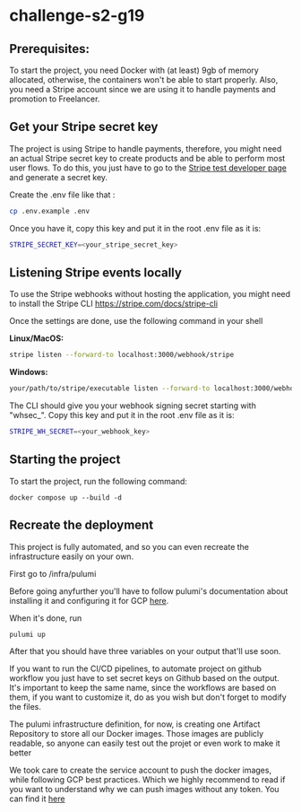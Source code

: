 # challenge-s2-g19

## Prerequisites:

To start the project, you need Docker with (at least) 9gb of memory allocated, otherwise, the containers won't be able to start properly.
Also, you need a Stripe account since we are using it to handle payments and promotion to Freelancer.

## Get your Stripe secret key

The project is using Stripe to handle payments, therefore, you might need an actual Stripe secret key to create products and be able to perform most user flows. To do this, you just have to go to the [Stripe test developer page](https://dashboard.stripe.com/test/apikeys) and generate a secret key.

Create the .env file like that :

```bash
cp .env.example .env
```

Once you have it, copy this key and put it in the root .env file as it is:

```bash
STRIPE_SECRET_KEY=<your_stripe_secret_key>
```

## Listening Stripe events locally

To use the Stripe webhooks without hosting the application, you might need to install the Stripe CLI
https://stripe.com/docs/stripe-cli

Once the settings are done, use the following command in your shell

**Linux/MacOS:**

```bash
stripe listen --forward-to localhost:3000/webhook/stripe
```

**Windows:**

```bash
your/path/to/stripe/executable listen --forward-to localhost:3000/webhook/stripe
```

The CLI should give you your webhook signing secret starting with "whsec\_". Copy this key and put it in the root .env file as it is:

```bash
STRIPE_WH_SECRET=<your_webhook_key>
```

## Starting the project

To start the project, run the following command:

```
docker compose up --build -d
```

## Recreate the deployment

This project is fully automated, and so you can even recreate the infrastructure easily on your own.

First go to /infra/pulumi

Before going anyfurther you'll have to follow pulumi's documentation about installing it and configuring it for GCP [here](https://www.pulumi.com/registry/packages/gcp/installation-configuration/).

When it's done, run

```
pulumi up
```

After that you should have three variables on your output that'll use soon.

If you want to run the CI/CD pipelines, to automate project on github workflow you just have to set secret keys on Github based on the output. It's important to keep the same name, since the workflows are based on them, if you want to customize it, do as you wish but don't forget to modify the files.

The pulumi infrastructure definition, for now, is creating one Artifact Repository to store all our Docker images.
Those images are publicly readable, so anyone can easily test out the projet or even work to make it better

We took care to create the service account to push the docker images, while following GCP best practices. Which we highly recommend to read if you want to understand why we can push images without any token. You can find it [here](https://cloud.google.com/kubernetes-engine/docs/how-to/workload-identity?hl=fr)
